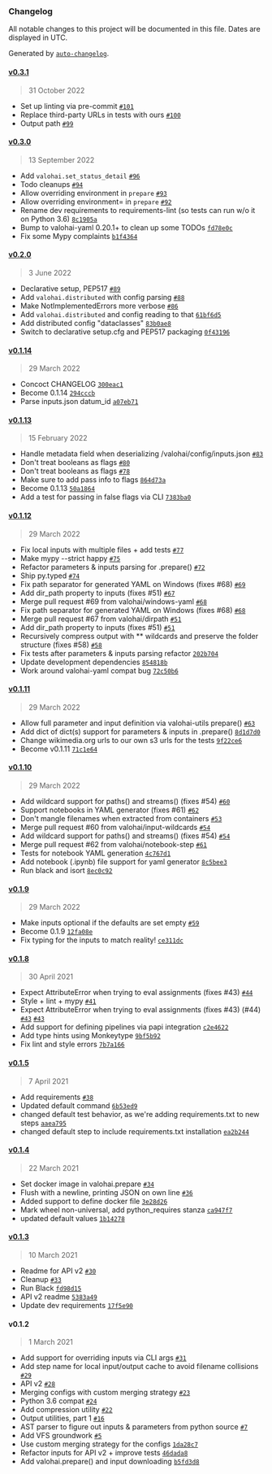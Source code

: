 ### Changelog

All notable changes to this project will be documented in this file. Dates are displayed in UTC.

Generated by [`auto-changelog`](https://github.com/CookPete/auto-changelog).

#### [v0.3.1](https://github.com/valohai/valohai-utils/compare/v0.3.0...v0.3.1)

> 31 October 2022

- Set up linting via pre-commit [`#101`](https://github.com/valohai/valohai-utils/pull/101)
- Replace third-party URLs in tests with ours [`#100`](https://github.com/valohai/valohai-utils/pull/100)
- Output path [`#99`](https://github.com/valohai/valohai-utils/pull/99)

#### [v0.3.0](https://github.com/valohai/valohai-utils/compare/v0.2.0...v0.3.0)

> 13 September 2022

- Add `valohai.set_status_detail` [`#96`](https://github.com/valohai/valohai-utils/pull/96)
- Todo cleanups [`#94`](https://github.com/valohai/valohai-utils/pull/94)
- Allow overriding environment in `prepare` [`#93`](https://github.com/valohai/valohai-utils/pull/93)
- Allow overriding environment= in `prepare` [`#92`](https://github.com/valohai/valohai-utils/issues/92)
- Rename dev requirements to requirements-lint (so tests can run w/o it on Python 3.6) [`8c1905a`](https://github.com/valohai/valohai-utils/commit/8c1905a0be78060cbb70accfd9efda5b971ba130)
- Bump to valohai-yaml 0.20.1+ to clean up some TODOs [`fd78e0c`](https://github.com/valohai/valohai-utils/commit/fd78e0ce0b8b583a57d5e29be18deb3cdb025e75)
- Fix some Mypy complaints [`b1f4364`](https://github.com/valohai/valohai-utils/commit/b1f4364f84749307e0026f668118f725d978f985)

#### [v0.2.0](https://github.com/valohai/valohai-utils/compare/v0.1.14...v0.2.0)

> 3 June 2022

- Declarative setup, PEP517 [`#89`](https://github.com/valohai/valohai-utils/pull/89)
- Add `valohai.distributed` with config parsing [`#88`](https://github.com/valohai/valohai-utils/pull/88)
- Make NotImplementedErrors more verbose [`#86`](https://github.com/valohai/valohai-utils/pull/86)
- Add `valohai.distributed` and config reading to that [`61bf6d5`](https://github.com/valohai/valohai-utils/commit/61bf6d5873280a638f6a1b3af87f88177da760cd)
- Add distributed config "dataclasses" [`83b0ae8`](https://github.com/valohai/valohai-utils/commit/83b0ae8d78a8370b65ab702e4bc92f26a66fddfa)
- Switch to declarative setup.cfg and PEP517 packaging [`0f43196`](https://github.com/valohai/valohai-utils/commit/0f4319610da28fed955e7ef0b664d7600fdfb5af)

#### [v0.1.14](https://github.com/valohai/valohai-utils/compare/v0.1.13...v0.1.14)

> 29 March 2022

- Concoct CHANGELOG [`300eac1`](https://github.com/valohai/valohai-utils/commit/300eac11a664a87961690f8014b6e51b6b6d74e2)
- Become 0.1.14 [`294cccb`](https://github.com/valohai/valohai-utils/commit/294cccb6c15eb8e8e1753712c91c9264af524afc)
- Parse inputs.json datum_id [`a07eb71`](https://github.com/valohai/valohai-utils/commit/a07eb71ec3e46559cacf6a0ce327aaa61d69877e)

#### [v0.1.13](https://github.com/valohai/valohai-utils/compare/v0.1.12...v0.1.13)

> 15 February 2022

- Handle metadata field when deserializing /valohai/config/inputs.json [`#83`](https://github.com/valohai/valohai-utils/pull/83)
- Don't treat booleans as flags [`#80`](https://github.com/valohai/valohai-utils/pull/80)
- Don't treat booleans as flags [`#78`](https://github.com/valohai/valohai-utils/issues/78)
- Make sure to add pass info to flags [`864d73a`](https://github.com/valohai/valohai-utils/commit/864d73ac3fcaed31b6725383c2855e588bf2c2eb)
- Become 0.1.13 [`50a1864`](https://github.com/valohai/valohai-utils/commit/50a1864c95ef7e2ddc1ac4171d3383b643f154c4)
- Add a test for passing in false flags via CLI [`7383ba0`](https://github.com/valohai/valohai-utils/commit/7383ba09eae152ab5f67665a851ace630ee1cdde)

#### [v0.1.12](https://github.com/valohai/valohai-utils/compare/v0.1.11...v0.1.12)

> 29 March 2022

- Fix local inputs with multiple files + add tests [`#77`](https://github.com/valohai/valohai-utils/pull/77)
- Make mypy --strict happy [`#75`](https://github.com/valohai/valohai-utils/pull/75)
- Refactor parameters & inputs parsing for .prepare() [`#72`](https://github.com/valohai/valohai-utils/pull/72)
- Ship py.typed [`#74`](https://github.com/valohai/valohai-utils/pull/74)
- Fix path separator for generated YAML on Windows (fixes #68) [`#69`](https://github.com/valohai/valohai-utils/pull/69)
- Add dir_path property to inputs (fixes #51) [`#67`](https://github.com/valohai/valohai-utils/pull/67)
- Merge pull request #69 from valohai/windows-yaml [`#68`](https://github.com/valohai/valohai-utils/issues/68)
- Fix path separator for generated YAML on Windows (fixes #68) [`#68`](https://github.com/valohai/valohai-utils/issues/68)
- Merge pull request #67 from valohai/dirpath [`#51`](https://github.com/valohai/valohai-utils/issues/51)
- Add dir_path property to inputs (fixes #51) [`#51`](https://github.com/valohai/valohai-utils/issues/51)
- Recursively compress output with ** wildcards and preserve the folder structure (fixes #58) [`#58`](https://github.com/valohai/valohai-utils/issues/58)
- Fix tests after parameters & inputs parsing refactor [`202b704`](https://github.com/valohai/valohai-utils/commit/202b704abb4e4da4d6911003bd8671bcbb718bc2)
- Update development dependencies [`854818b`](https://github.com/valohai/valohai-utils/commit/854818b13f88997db8727499354e948e7218ffc6)
- Work around valohai-yaml compat bug [`72c50b6`](https://github.com/valohai/valohai-utils/commit/72c50b6e85520dfe9b5ab707dc6afc5da1af682b)

#### [v0.1.11](https://github.com/valohai/valohai-utils/compare/v0.1.10...v0.1.11)

> 29 March 2022

- Allow full parameter and input definition via valohai-utils prepare() [`#63`](https://github.com/valohai/valohai-utils/pull/63)
- Add dict of dict(s) support for parameters & inputs in .prepare() [`8d1d7d0`](https://github.com/valohai/valohai-utils/commit/8d1d7d0a29fb53272bc1f459601e8c8ead4c432b)
- Change wikimedia.org urls to our own s3 urls for the tests [`9f22ce6`](https://github.com/valohai/valohai-utils/commit/9f22ce68a9fad9da58df274b364f4d06ddf3da96)
- Become v0.1.11 [`71c1e64`](https://github.com/valohai/valohai-utils/commit/71c1e64705c4e433eb9476ab94eb2b59d0eecad5)

#### [v0.1.10](https://github.com/valohai/valohai-utils/compare/v0.1.9...v0.1.10)

> 29 March 2022

- Add wildcard support for paths() and streams() (fixes #54) [`#60`](https://github.com/valohai/valohai-utils/pull/60)
- Support notebooks in YAML generator (fixes #61) [`#62`](https://github.com/valohai/valohai-utils/pull/62)
- Don't mangle filenames when extracted from containers [`#53`](https://github.com/valohai/valohai-utils/pull/53)
- Merge pull request #60 from valohai/input-wildcards [`#54`](https://github.com/valohai/valohai-utils/issues/54)
- Add wildcard support for paths() and streams() (fixes #54) [`#54`](https://github.com/valohai/valohai-utils/issues/54)
- Merge pull request #62 from valohai/notebook-step [`#61`](https://github.com/valohai/valohai-utils/issues/61)
- Tests for notebook YAML generation [`4c767d1`](https://github.com/valohai/valohai-utils/commit/4c767d1857c139b6af21acaacc455fb891776627)
- Add notebook (.ipynb) file support for yaml generator [`8c5bee3`](https://github.com/valohai/valohai-utils/commit/8c5bee3f51135debde27efb1fd4da1c346e94c18)
- Run black and isort [`8ec0c92`](https://github.com/valohai/valohai-utils/commit/8ec0c92e12f0683bf4b21e46b33f47b862042755)

#### [v0.1.9](https://github.com/valohai/valohai-utils/compare/v0.1.8...v0.1.9)

> 29 March 2022

- Make inputs optional if the defaults are set empty [`#59`](https://github.com/valohai/valohai-utils/pull/59)
- Become 0.1.9 [`12fa08e`](https://github.com/valohai/valohai-utils/commit/12fa08eca512f11e87d3dd2c1d5aa77b34fbc7ac)
- Fix typing for the inputs to match reality! [`ce311dc`](https://github.com/valohai/valohai-utils/commit/ce311dc2f76ea3366c9840bbd6a033697f6622e8)

#### [v0.1.8](https://github.com/valohai/valohai-utils/compare/v0.1.5...v0.1.8)

> 30 April 2021

- Expect AttributeError when trying to eval assignments (fixes #43) [`#44`](https://github.com/valohai/valohai-utils/pull/44)
- Style + lint + mypy [`#41`](https://github.com/valohai/valohai-utils/pull/41)
- Expect AttributeError when trying to eval assignments (fixes #43) (#44) [`#43`](https://github.com/valohai/valohai-utils/issues/43) [`#43`](https://github.com/valohai/valohai-utils/issues/43)
- Add support for defining pipelines via papi integration [`c2e4622`](https://github.com/valohai/valohai-utils/commit/c2e46225f5ec15603d119af87bd29c9104abd6b8)
- Add type hints using Monkeytype [`9bf5b92`](https://github.com/valohai/valohai-utils/commit/9bf5b92b4151df26a3f714000f42f40c608627de)
- Fix lint and style errors [`7b7a166`](https://github.com/valohai/valohai-utils/commit/7b7a166ef9f9539c5189a2302175b3544adc391a)

#### [v0.1.5](https://github.com/valohai/valohai-utils/compare/v0.1.4...v0.1.5)

> 7 April 2021

- Add requirements [`#38`](https://github.com/valohai/valohai-utils/pull/38)
- Updated default command [`6b53ed9`](https://github.com/valohai/valohai-utils/commit/6b53ed9f52eacceb798c096cd717a3e7558c1a7b)
- changed default test behavior, as we're adding requirements.txt to new steps [`aaea795`](https://github.com/valohai/valohai-utils/commit/aaea795eea6bcf8e2b4c9e107eecbde9cdecd1c9)
- changed default step to include requirements.txt installation [`ea2b244`](https://github.com/valohai/valohai-utils/commit/ea2b244f87577520c1ed4282a2479ce4fec0a090)

#### [v0.1.4](https://github.com/valohai/valohai-utils/compare/v0.1.3...v0.1.4)

> 22 March 2021

- Set docker image in valohai.prepare [`#34`](https://github.com/valohai/valohai-utils/pull/34)
- Flush with a newline, printing JSON on own line [`#36`](https://github.com/valohai/valohai-utils/pull/36)
- Added support to define docker file [`3e28d26`](https://github.com/valohai/valohai-utils/commit/3e28d265d44ebc4b48f5aeb43b0e4bbb26d11f79)
- Mark wheel non-universal, add python_requires stanza [`ca947f7`](https://github.com/valohai/valohai-utils/commit/ca947f7a7ee99d5d38161da2623c2ba6114bec3b)
- updated default values [`1b14278`](https://github.com/valohai/valohai-utils/commit/1b14278b59549f906b81c520f51519142c9eeb1c)

#### [v0.1.3](https://github.com/valohai/valohai-utils/compare/v0.1.2...v0.1.3)

> 10 March 2021

- Readme for API v2 [`#30`](https://github.com/valohai/valohai-utils/pull/30)
- Cleanup [`#33`](https://github.com/valohai/valohai-utils/pull/33)
- Run Black [`fd98d15`](https://github.com/valohai/valohai-utils/commit/fd98d15f96f71f498e0de0d05ff3919571ebcc51)
- API v2 readme [`5383a49`](https://github.com/valohai/valohai-utils/commit/5383a49cba66264dd3ed6cdaa4dcc24d62391d22)
- Update dev requirements [`17f5e90`](https://github.com/valohai/valohai-utils/commit/17f5e902be92d1bfdb735d6240c1ad86f747bec9)

#### v0.1.2

> 1 March 2021

- Add support for overriding inputs via CLI args [`#31`](https://github.com/valohai/valohai-utils/pull/31)
- Add step name for local input/output cache to avoid filename collisions [`#29`](https://github.com/valohai/valohai-utils/pull/29)
- API v2 [`#28`](https://github.com/valohai/valohai-utils/pull/28)
- Merging configs with custom merging strategy [`#23`](https://github.com/valohai/valohai-utils/pull/23)
- Python 3.6 compat [`#24`](https://github.com/valohai/valohai-utils/pull/24)
- Add compression utility [`#22`](https://github.com/valohai/valohai-utils/pull/22)
- Output utilities, part 1 [`#16`](https://github.com/valohai/valohai-utils/pull/16)
- AST parser to figure out inputs & parameters from python source [`#7`](https://github.com/valohai/valohai-utils/pull/7)
- Add VFS groundwork [`#5`](https://github.com/valohai/valohai-utils/pull/5)
- Use custom merging strategy for the configs [`1da28c7`](https://github.com/valohai/valohai-utils/commit/1da28c723c7e855e6393483a7e172ecaeead1d21)
- Refactor inputs for API v2 + improve tests [`46dada8`](https://github.com/valohai/valohai-utils/commit/46dada85bd7a4ef793b0ad51abb918cfe020de13)
- Add valohai.prepare() and input downloading [`b5fd3d8`](https://github.com/valohai/valohai-utils/commit/b5fd3d82687f4de5507be8ec6aad10bdd2dfd68c)
